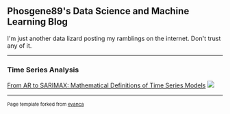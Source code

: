 ## Phosgene89's Data Science and Machine Learning Blog
I'm just another data lizard posting my ramblings on the internet. Don't trust any of it.

---

### Time Series Analysis

[From AR to SARIMAX: Mathematical Definitions of Time Series Models](https://phosgene89.github.io/sarima)
<img src="images/dummy_thumbnail.jpg?raw=true"/>




---
<p style="font-size:11px">Page template forked from <a href="https://github.com/evanca/quick-portfolio">evanca</a></p>
<!-- Remove above link if you don't want to attibute -->
